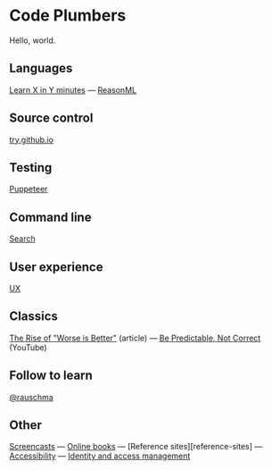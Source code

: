 # Code Plumbers

Hello, world.

## Languages

[Learn X in Y minutes](https://learnxinyminutes.com/) — [ReasonML](reasonml)

## Source control

[try.github.io](https://try.github.io/)

## Testing

[Puppeteer](puppeteer)

## Command line

[Search](cli-search)

## User experience

[UX](ux)

## Classics

[The Rise of "Worse is Better"](https://www.jwz.org/doc/worse-is-better.html)
(article) —
[Be Predictable, Not Correct](https://www.youtube.com/watch?v=h3KksH8gfcQ)
(YouTube)

## Follow to learn

[@rauschma](https://twitter.com/rauschma)

## Other

[Screencasts](screencasts) — [Online books](online-books) — [Reference
sites][reference-sites] — [Accessibility](a11y) —
[Identity and access management](iam)
